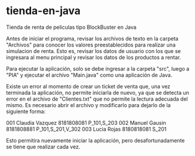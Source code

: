 # tienda-en-java
Tienda de renta de peliculas tipo BlockBuster en Java

Antes de iniciar el programa, revisar los archivos de texto en la carpeta "Archivos" para conocer los valores preestablecidos para realizar una simulacion de renta. Esto es, revisar los datos de usuario con los que se ingresara al menu principal y revisar los datos de los productos a rentar.

Para ejecutar la aplicación, solo se debe ingresar a la carpeta "src", luego a "PIA" y ejecutar el archivo "Main.java" como una aplicación de Java.

Existe un error al momento de crear un ticket de venta que, una vez terminada la aplicación, no permite iniciarla de nuevo, ya que se detecta un error en el archivo de "Clientes.txt" que no permite la lectura adecuada del mismo. Es necesario abrir el archivo y modificarlo para dejarlo de la siguiente forma: 

001	Claudia Vazquez	8181808081	P_101,S_203
002	Manuel Gausin	8181808881	P_101,S_201,V_302
003	Lucia Rojas	8180818081	S_201

Esto permitira nuevamente iniciar la aplicación, pero desafortunadamente se tiene que realizar cada vez.
